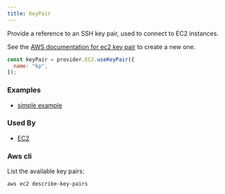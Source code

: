 ```yaml
---
title: KeyPair
---
```


Provide a reference to an SSH key pair, used to connect to EC2 instances.

See the [AWS documentation for ec2 key pair](https://docs.aws.amazon.com/AWSEC2/latest/UserGuide/ec2-key-pairs.html) to create a new one.

```js
const keyPair = provider.EC2.useKeyPair({
  name: "kp",
});
```

### Examples

- [simple example](https://github.com/grucloud/grucloud/blob/main/examples/aws/ec2/keyPair/iac.js#L10)

### Used By

- [EC2](./EC2)

### Aws cli

List the available key pairs:

```bash
aws ec2 describe-key-pairs
```

